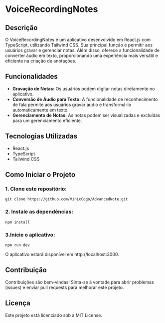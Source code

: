 # VoiceRecordingNotes

## Descrição
O VoiceRecordingNotes é um aplicativo desenvolvido em React.js com TypeScript, utilizando Tailwind CSS. Sua principal função é permitir aos usuários gravar e gerenciar notas. Além disso, oferece a funcionalidade de converter áudio em texto, proporcionando uma experiência mais versátil e eficiente na criação de anotações.

## Funcionalidades
- **Gravação de Notas:** Os usuários podem digitar notas diretamente no aplicativo.
- **Conversão de Áudio para Texto:** A funcionalidade de reconhecimento de fala permite aos usuários gravar áudio e transformá-lo automaticamente em texto.
- **Gerenciamento de Notas:** As notas podem ser visualizadas e excluídas para um gerenciamento eficiente.

## Tecnologias Utilizadas
- React.js
- TypeScript
- Tailwind CSS

## Como Iniciar o Projeto

### 1. Clone este repositório:

```git clone https://github.com/VinicCogo/AdvancedNote.git```


### 2. Instale as dependências:
```npm install```

### 3.Inicie o aplicativo:
```npm run dev```

O aplicativo estará disponível em http://localhost:3000.

## Contribuição

Contribuições são bem-vindas! Sinta-se à vontade para abrir problemas (issues) e enviar pull requests para melhorar este projeto.

## Licença

Este projeto está licenciado sob a MIT License.
